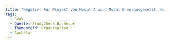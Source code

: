 ```yaml
---
title: "Negativ: Für Projekt von Modul A wird Modul B vorausgesetzt, wobei Modul B erst später startet."
tags:
  - Reak
  - Quelle: StudyCheck Bachelor
  - Themenfeld: Organisation
  - Bachelor
---
```


